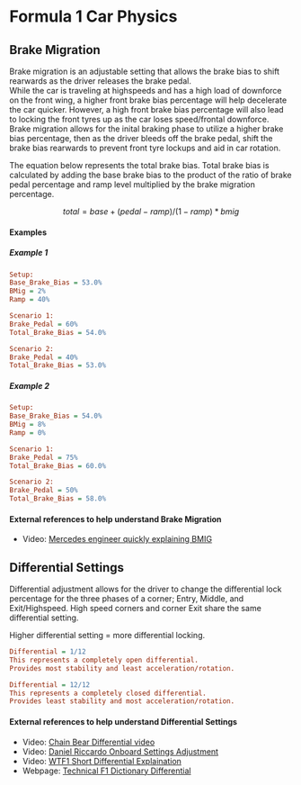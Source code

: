 # Formula 1 Car Physics
## Brake Migration
Brake migration is an adjustable setting that allows the brake bias to shift rearwards as the driver releases the brake pedal.  
While the car is traveling at highspeeds and has a high load of downforce on the front wing, a higher front brake bias percentage will help decelerate the car quicker. However, a high front brake bias percentage will also lead to locking the front tyres up as the car loses speed/frontal downforce. Brake migration allows for the inital braking phase to utilize a higher brake bias percentage, then as the driver bleeds off the brake pedal, shift the brake bias rearwards to prevent front tyre lockups and aid in car rotation.

The equation below represents the total brake bias. Total brake bias is calculated by adding the base brake bias to the product of the ratio of brake pedal percentage and ramp level multiplied by the brake migration percentage.

```math
total = base + (pedal - ramp) / (1 - ramp) * bmig
``` 

#### Examples
##### Example 1
```ini
Setup:  
Base_Brake_Bias = 53.0%  
BMig = 2%  
Ramp = 40%

Scenario 1:  
Brake_Pedal = 60%  
Total_Brake_Bias = 54.0%  

Scenario 2:  
Brake_Pedal = 40%  
Total_Brake_Bias = 53.0%  
```

##### Example 2
```ini
Setup:  
Base_Brake_Bias = 54.0%  
BMig = 8%  
Ramp = 0%   

Scenario 1:  
Brake_Pedal = 75%  
Total_Brake_Bias = 60.0%  

Scenario 2:  
Brake_Pedal = 50%  
Total_Brake_Bias = 58.0%  
```

#### External references to help understand Brake Migration
- Video: [Mercedes engineer quickly explaining BMIG](https://youtu.be/ODaPkCehkkA?t=211)

## Differential Settings
Differential adjustment allows for the driver to change the differential lock percentage for the three phases of a corner; Entry, Middle, and Exit/Highspeed. High speed corners and corner Exit share the same differential setting. 

Higher differential setting = more differential locking.  

```ini
Differential = 1/12
This represents a completely open differential.
Provides most stability and least acceleration/rotation.
```

```ini
Differential = 12/12
This represents a completely closed differential.
Provides least stability and most acceleration/rotation.
```

#### External references to help understand Differential Settings
- Video: [Chain Bear Differential video](https://www.youtube.com/watch?v=jbPZauD4DQM)  
- Video: [Daniel Riccardo Onboard Settings Adjustment](https://www.youtube.com/watch?v=UW6f7CkQ90U)  
- Video: [WTF1 Short Differential Explaination](https://youtu.be/JbqEtApATZg?t=242)
- Webpage: [Technical F1 Dictionary Differential](https://www.formula1-dictionary.net/differential.html)
